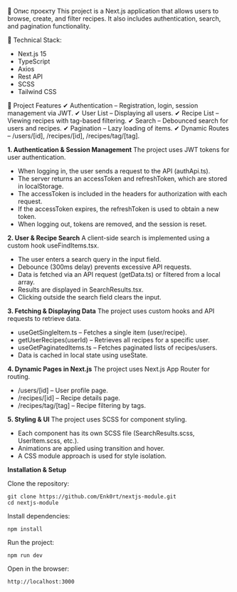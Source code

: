 📌 Опис проєкту
This project is a Next.js application that allows users to browse, create, and filter recipes. It also includes authentication, search, and pagination functionality.

🚀 Technical Stack:
- Next.js 15
- TypeScript
- Axios
- Rest API
- SCSS
- Tailwind CSS

🔑 Project Features
 ✔ Authentication – Registration, login, session management via JWT.
 ✔ User List – Displaying all users.
 ✔ Recipe List – Viewing recipes with tag-based filtering.
 ✔ Search – Debounced search for users and recipes.
 ✔ Pagination – Lazy loading of items.
 ✔ Dynamic Routes – /users/[id], /recipes/[id], /recipes/tag/[tag].

**1. Authentication & Session Management**
The project uses JWT tokens for user authentication.

- When logging in, the user sends a request to the API (authApi.ts).
- The server returns an accessToken and refreshToken, which are stored in localStorage.
- The accessToken is included in the headers for authorization with each request.
- If the accessToken expires, the refreshToken is used to obtain a new token.
- When logging out, tokens are removed, and the session is reset.
  
**2. User & Recipe Search**
A client-side search is implemented using a custom hook useFindItems.tsx.

- The user enters a search query in the input field.
- Debounce (300ms delay) prevents excessive API requests.
- Data is fetched via an API request (getData.ts) or filtered from a local array.
- Results are displayed in SearchResults.tsx.
- Clicking outside the search field clears the input.

**3. Fetching & Displaying Data**
The project uses custom hooks and API requests to retrieve data.

- useGetSingleItem.ts – Fetches a single item (user/recipe).
- getUserRecipes(userId) – Retrieves all recipes for a specific user.
- useGetPaginatedItems.ts – Fetches paginated lists of recipes/users.
- Data is cached in local state using useState.

**4. Dynamic Pages in Next.js**
The project uses Next.js App Router for routing.

- /users/[id] – User profile page.
- /recipes/[id] – Recipe details page.
- /recipes/tag/[tag] – Recipe filtering by tags.

**5. Styling & UI**
The project uses SCSS for component styling.

- Each component has its own SCSS file (SearchResults.scss, UserItem.scss, etc.).
- Animations are applied using transition and hover.
- A CSS module approach is used for style isolation.

**Installation & Setup**

Clone the repository:
```
git clone https://github.com/Enk0rt/nextjs-module.git
cd nextjs-module
```

Install dependencies:
```
npm install
```

Run the project:
```
npm run dev
```

Open in the browser:
```
http://localhost:3000
```
